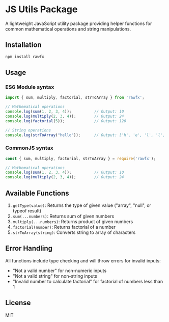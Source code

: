 # JS Utils Package

A lightweight JavaScript utility package providing helper functions for common mathematical operations and string manipulations.

## Installation

```bash
npm install rawfx
```

## Usage

### ES6 Module syntax

```javascript
import { sum, multiply, factorial, strToArray } from 'rawfx';

// Mathematical operations
console.log(sum(1, 2, 3, 4));          // Output: 10
console.log(multiply(2, 3, 4));        // Output: 24
console.log(factorial(5));             // Output: 120

// String operations
console.log(strToArray("hello"));      // Output: ['h', 'e', 'l', 'l', 'o']
```

### CommonJS syntax

```javascript
const { sum, multiply, factorial, strToArray } = require('rawfx');

// Mathematical operations
console.log(sum(1, 2, 3, 4));          // Output: 10
console.log(multiply(2, 3, 4));        // Output: 24
```

## Available Functions

1. `getType(value)`: Returns the type of given value ("array", "null", or typeof result)
2. `sum(...numbers)`: Returns sum of given numbers
3. `multiply(...numbers)`: Returns product of given numbers
4. `factorial(number)`: Returns factorial of a number
5. `strToArray(string)`: Converts string to array of characters

## Error Handling

All functions include type checking and will throw errors for invalid inputs:
- "Not a valid number" for non-numeric inputs
- "Not a valid string" for non-string inputs
- "Invalid number to calculate factorial" for factorial of numbers less than 1

## License

MIT
